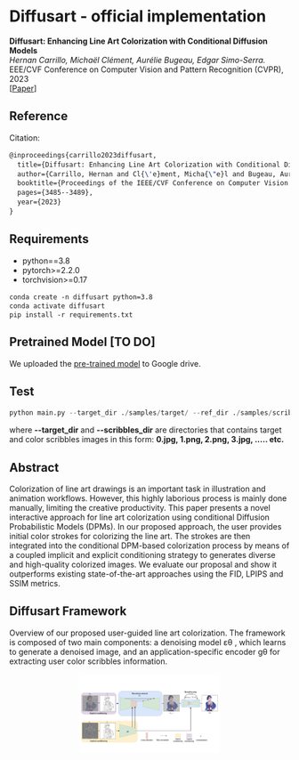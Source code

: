 # Diffusart - official implementation

**Diffusart: Enhancing Line Art Colorization with Conditional Diffusion Models** <br>
*Hernan Carrillo, Michaël Clément, Aurélie Bugeau, Edgar Simo-Serra.* <br>
EEE/CVF Conference on Computer Vision and Pattern Recognition (CVPR), 2023 <br>
[[Paper](https://openaccess.thecvf.com/content/CVPR2023W/CVFAD/papers/Carrillo_Diffusart_Enhancing_Line_Art_Colorization_With_Conditional_Diffusion_Models_CVPRW_2023_paper.pdf)]

## Reference

Citation:

```latex
@inproceedings{carrillo2023diffusart,
  title={Diffusart: Enhancing Line Art Colorization with Conditional Diffusion Models},
  author={Carrillo, Hernan and Cl{\'e}ment, Micha{\"e}l and Bugeau, Aur{\'e}lie and Simo-Serra, Edgar},
  booktitle={Proceedings of the IEEE/CVF Conference on Computer Vision and Pattern Recognition},
  pages={3485--3489},
  year={2023}
}
```

## Requirements

- python==3.8
- pytorch>=2.2.0
- torchvision>=0.17

```
conda create -n diffusart python=3.8
conda activate diffusart
pip install -r requirements.txt
```

## Pretrained Model [TO DO]

We uploaded the [pre-trained model]() to Google drive.

## Test

```python
python main.py --target_dir ./samples/target/ --ref_dir ./samples/scribbles/ --out_dir ./samples/results/
```
where **--target_dir** and **--scribbles_dir** are directories that contains target and color scribbles images in this form: **0.jpg, 1.png, 2.png, 3.jpg, ..... etc.**

## Abstract

Colorization of line art drawings is an important task in illustration and animation workflows. However, this highly laborious process is mainly done manually, limiting the creative productivity. This paper presents a novel interactive approach for line art colorization using conditional Diffusion Probabilistic Models (DPMs). In our proposed approach, the user provides initial color strokes for colorizing the line art. The strokes are then integrated into the conditional DPM-based colorization process by means of a coupled implicit and explicit conditioning strategy to generates diverse and high-quality colorized images. We evaluate our proposal and show it outperforms existing state-of-the-art approaches using the FID, LPIPS and SSIM metrics.

## Diffusart Framework

Overview of our proposed user-guided line art colorization. The framework is composed of two main components: a denoising model εθ , which learns to generate a denoised image, and an application-specific encoder gθ for extracting user color scribbles information.
<p align="center">
<img src="https://github.com/hernan0930/Diffusart-CVPRW/blob/main/diagrams_img/CVPRW_diagram.png" width=50%>
</p>
